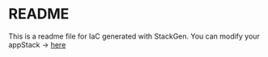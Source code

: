 # README
This is a readme file for IaC generated with StackGen.
You can modify your appStack -> [here](http://main.dev.stackgen.com/appstacks/b9b0fb42-73bd-4d15-b2db-1db00fb190a8)
